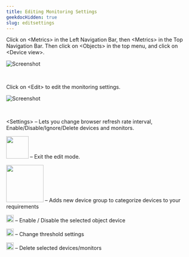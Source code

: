 ```yaml
---
title: Editing Monitoring Settings
geekdocHidden: true
slug: editsettings
---
```


Click on \<Metrics> in the Left Navigation Bar, then \<Metrics> in the Top Navigation Bar. Then click on \<Objects> in the top menu, and click on \<Device view>. 

![Screenshot](/cloud_vista/Overview/images/editing1.png)

&nbsp;

Click on \<Edit> to edit the monitoring settings.

![Screenshot](/cloud_vista/Overview/images/editing2.png)

&nbsp;

\<Settings> – Lets you change browser refresh rate interval, Enable/Disable/Ignore/Delete devices and monitors.
 
<img src="/cloud_vista/Overview/images/doneicon.png" width="60px"> – Exit the edit mode.
 
<img src="/cloud_vista/Overview/images/devicegroupicon.png" width="100px"> – Adds new device group to categorize 
 devices to your requirements
 
<img src="/cloud_vista/Overview/images/enableicon.png" width="20px"> – Enable / Disable the selected object device
 
<img src="/cloud_vista/Overview/images/changeicon.png" width="20px"> – Change threshold settings
 
<img src="/cloud_vista/Overview/images/deleteicon.png" width="20px"> – Delete selected devices/monitors

